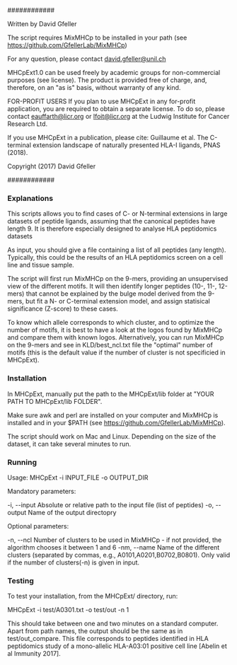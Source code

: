 
############

Written by David Gfeller

The script requires MixMHCp to be installed in your path (see https://github.com/GfellerLab/MixMHCp)

For any question, please contact david.gfeller@unil.ch

MHCpExt1.0 can be used freely by academic groups for non-commercial purposes (see license).
The product is provided free of charge, and, therefore, on an "as is"
basis, without warranty of any kind.

FOR-PROFIT USERS
If you plan to use MHCpExt in any for-profit
application, you are required to obtain a separate license.
To do so, please contact eauffarth@licr.org or lfoit@licr.org at the Ludwig Institute for  Cancer Research Ltd.

If you use MHCpExt in a publication, please cite:
Guillaume et al. The C-terminal extension landscape of naturally
presented HLA-I ligands, PNAS (2018).

Copyright (2017) David Gfeller

############


### Explanations ####

This scripts allows you to find cases of C- or N-terminal extensions in large datasets of peptide ligands, assuming that the canonical peptides have length 9.
It is therefore especially designed to analyse HLA peptidomics datasets

As input, you should give a file containing a list of all peptides (any length). Typically, this could be the results of an HLA peptidomics screen on a cell line and tissue sample.

The script will first run MixMHCp on the 9-mers, providing an unsupervised view of the different motifs.
It will then identify longer peptides (10-, 11-, 12-mers) that cannot be explained by the bulge model derived from the 9-mers, but fit a N- or C-terminal extension model, and assign statisical significance (Z-score) to these cases.

To know which allele corresponds to which cluster, and to optimize the number of motifs, it is best to have a look at the logos found by MixMHCp and compare them with known logos.
Alternatively, you can run MixMHCp on the 9-mers and see in KLD/best_ncl.txt file the "optimal" number of motifs (this is the default value if the number of cluster is not specificied in MHCpExt).


### Installation ###

In MHCpExt, manually put the path to the MHCpExt/lib folder at "YOUR PATH TO MHCpExt/lib FOLDER".

Make sure awk and perl are installed on your computer and MixMHCp is installed and in your $PATH (see https://github.com/GfellerLab/MixMHCp).

The script should work on Mac and Linux. Depending on the size of the dataset, it can take several minutes to run.

### Running ###

Usage: MHCpExt -i INPUT_FILE -o OUTPUT_DIR

Mandatory parameters:

  -i, --input             Absolute or relative path to the input file (list of peptides)
  -o, --output            Name of the output directopry

Optional parameters: 

  -n, --ncl               Number of clusters to be used in MixMHCp - if not provided, the algorithm chooses it between 1 and 6
  -nm, --name             Name of the different clusters (separated by commas, e.g., A0101,A0201,B0702,B0801). Only valid if the number of clusters(-n) is given in input.


### Testing ###


To test your installation, from the MHCpExt/ directory, run:

MHCpExt -i test/A0301.txt -o test/out -n 1

This should take between one and two minutes on a standard computer.
Apart from path names, the output should be the same as in test/out_compare.
This file corresponds to peptides identified in HLA peptidomics study of a mono-allelic HLA-A03:01 positive cell line [Abelin et al Immunity 2017].
